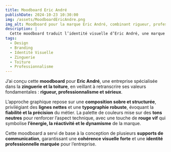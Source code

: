 ```yaml
---  
title: Moodboard Eric André  
publishDate: 2024-10-23 10:30:00  
img: /assets/MoodboardEricAndre.png  
img_alt: Moodboard pour la marque Eric André, combinant rigueur, professionnalisme et dynamisme avec des tons sobres et une touche de rouge énergique.  
description: |  
  Cette moodboard traduit l’identité visuelle d’Eric André, une marque spécialisée en zinguerie et toiture, en mettant en avant professionnalisme, sérieux et dynamisme à travers des choix graphiques précis.  
tags:  
  - Design  
  - Branding  
  - Identité Visuelle  
  - Zinguerie  
  - Toiture  
  - Professionnalisme  
---  
```


J’ai conçu cette **moodboard** pour **Eric André**, une entreprise spécialisée dans la **zinguerie et la toiture**, en veillant à retranscrire ses valeurs fondamentales : **rigueur, professionnalisme et sérieux**.  

L’approche graphique repose sur une **composition sobre et structurée**, privilégiant des **lignes nettes** et une **typographie robuste**, évoquant la **fiabilité et la précision** du métier. La palette de couleurs mise sur des **tons neutres** pour renforcer l’aspect technique, avec une touche de **rouge vif** qui symbolise **l’énergie, la réactivité et le dynamisme** de la marque.  

Cette moodboard a servi de base à la conception de plusieurs **supports de communication**, garantissant une **cohérence visuelle forte** et une **identité professionnelle marquée** pour l’entreprise.  
